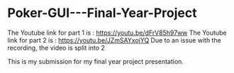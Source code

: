 # Poker-GUI---Final-Year-Project

The Youtube link for part 1 is : https://youtu.be/dFrV85h97ww 
The Youtube link for part 2 is : https://youtu.be/JZmSAYxojYQ 
Due to an issue with the recording, the video is split into 2

This is my submission for my final year project presentation.
